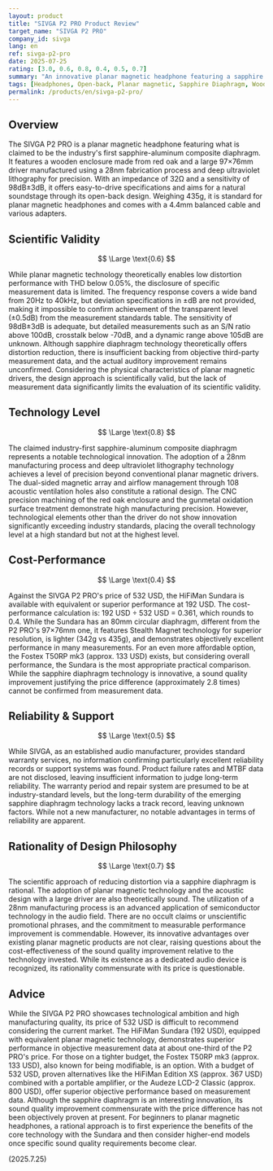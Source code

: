```yaml
---
layout: product
title: "SIVGA P2 PRO Product Review"
target_name: "SIVGA P2 PRO"
company_id: sivga
lang: en
ref: sivga-p2-pro
date: 2025-07-25
rating: [3.0, 0.6, 0.8, 0.4, 0.5, 0.7]
summary: "An innovative planar magnetic headphone featuring a sapphire diaphragm, but it faces challenges in cost-performance."
tags: [Headphones, Open-back, Planar magnetic, Sapphire Diaphragm, Wooden Enclosure]
permalink: /products/en/sivga-p2-pro/
---
```

## Overview

The SIVGA P2 PRO is a planar magnetic headphone featuring what is claimed to be the industry's first sapphire-aluminum composite diaphragm. It features a wooden enclosure made from red oak and a large 97×76mm driver manufactured using a 28nm fabrication process and deep ultraviolet lithography for precision. With an impedance of 32Ω and a sensitivity of 98dB±3dB, it offers easy-to-drive specifications and aims for a natural soundstage through its open-back design. Weighing 435g, it is standard for planar magnetic headphones and comes with a 4.4mm balanced cable and various adapters.

## Scientific Validity

$$ \Large \text{0.6} $$

While planar magnetic technology theoretically enables low distortion performance with THD below 0.05%, the disclosure of specific measurement data is limited. The frequency response covers a wide band from 20Hz to 40kHz, but deviation specifications in ±dB are not provided, making it impossible to confirm achievement of the transparent level (±0.5dB) from the measurement standards table. The sensitivity of 98dB±3dB is adequate, but detailed measurements such as an S/N ratio above 100dB, crosstalk below -70dB, and a dynamic range above 105dB are unknown. Although sapphire diaphragm technology theoretically offers distortion reduction, there is insufficient backing from objective third-party measurement data, and the actual auditory improvement remains unconfirmed. Considering the physical characteristics of planar magnetic drivers, the design approach is scientifically valid, but the lack of measurement data significantly limits the evaluation of its scientific validity.

## Technology Level

$$ \Large \text{0.8} $$

The claimed industry-first sapphire-aluminum composite diaphragm represents a notable technological innovation. The adoption of a 28nm manufacturing process and deep ultraviolet lithography technology achieves a level of precision beyond conventional planar magnetic drivers. The dual-sided magnetic array and airflow management through 108 acoustic ventilation holes also constitute a rational design. The CNC precision machining of the red oak enclosure and the gunmetal oxidation surface treatment demonstrate high manufacturing precision. However, technological elements other than the driver do not show innovation significantly exceeding industry standards, placing the overall technology level at a high standard but not at the highest level.

## Cost-Performance

$$ \Large \text{0.4} $$

Against the SIVGA P2 PRO's price of 532 USD, the HiFiMan Sundara is available with equivalent or superior performance at 192 USD. The cost-performance calculation is: 192 USD ÷ 532 USD = 0.361, which rounds to 0.4. While the Sundara has an 80mm circular diaphragm, different from the P2 PRO's 97×76mm one, it features Stealth Magnet technology for superior resolution, is lighter (342g vs 435g), and demonstrates objectively excellent performance in many measurements. For an even more affordable option, the Fostex T50RP mk3 (approx. 133 USD) exists, but considering overall performance, the Sundara is the most appropriate practical comparison. While the sapphire diaphragm technology is innovative, a sound quality improvement justifying the price difference (approximately 2.8 times) cannot be confirmed from measurement data.

## Reliability & Support

$$ \Large \text{0.5} $$

While SIVGA, as an established audio manufacturer, provides standard warranty services, no information confirming particularly excellent reliability records or support systems was found. Product failure rates and MTBF data are not disclosed, leaving insufficient information to judge long-term reliability. The warranty period and repair system are presumed to be at industry-standard levels, but the long-term durability of the emerging sapphire diaphragm technology lacks a track record, leaving unknown factors. While not a new manufacturer, no notable advantages in terms of reliability are apparent.

## Rationality of Design Philosophy

$$ \Large \text{0.7} $$

The scientific approach of reducing distortion via a sapphire diaphragm is rational. The adoption of planar magnetic technology and the acoustic design with a large driver are also theoretically sound. The utilization of a 28nm manufacturing process is an advanced application of semiconductor technology in the audio field. There are no occult claims or unscientific promotional phrases, and the commitment to measurable performance improvement is commendable. However, its innovative advantages over existing planar magnetic products are not clear, raising questions about the cost-effectiveness of the sound quality improvement relative to the technology invested. While its existence as a dedicated audio device is recognized, its rationality commensurate with its price is questionable.

## Advice

While the SIVGA P2 PRO showcases technological ambition and high manufacturing quality, its price of 532 USD is difficult to recommend considering the current market. The HiFiMan Sundara (192 USD), equipped with equivalent planar magnetic technology, demonstrates superior performance in objective measurement data at about one-third of the P2 PRO's price. For those on a tighter budget, the Fostex T50RP mk3 (approx. 133 USD), also known for being modifiable, is an option. With a budget of 532 USD, proven alternatives like the HiFiMan Edition XS (approx. 367 USD) combined with a portable amplifier, or the Audeze LCD-2 Classic (approx. 800 USD), offer superior objective performance based on measurement data. Although the sapphire diaphragm is an interesting innovation, its sound quality improvement commensurate with the price difference has not been objectively proven at present. For beginners to planar magnetic headphones, a rational approach is to first experience the benefits of the core technology with the Sundara and then consider higher-end models once specific sound quality requirements become clear.

(2025.7.25)
